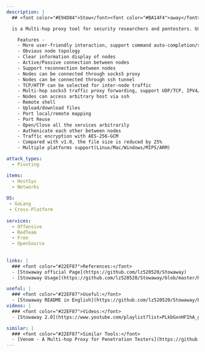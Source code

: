 ```yaml
---
description: |
  ## <font color="#E94D84">Stow</font><font color="#BA14F4">away</font>

  is a Multi-hop proxy tool for security researchers and pentesters. Users can easily proxy their network traffic to intranet nodes (multi-layer),break the restrction and manipulate all the nodes that under your control

    Features - 
    - More user-friendly interaction, support command auto-completion/search history
    - Obvious node topology
    - Clear information display of nodes
    - Active/Passive connection between nodes
    - Support reconnection between nodes
    - Nodes can be connected through socks5 proxy
    - Nodes can be connected through ssh tunnel
    - TCP/HTTP can be selected for inter-node traffic
    - Multi-hop socks5 traffic proxy forwarding, support UDP/TCP, IPV4/IPV6
    - Nodes can access arbitrary host via ssh
    - Remote shell
    - Upload/download files
    - Port local/remote mapping
    - Port Reuse
    - Open/Close all the services arbitrarily
    - Authenicate each other between nodes
    - Traffic encryption with AES-256-GCM
    - Compared with v1.0, the file size is reduced by 25%
    - Multiple platforms support(Linux/Mac/Windows/MIPS/ARM)

attack_types:
  - Pivoting

items:
  - HostSys
  - Networks
  
OS:
 - GoLang
 - Cross-Platform
  
services:
  - Offensive
  - RedTeam
  - Free
  - OpenSource
  
  
links: |
  ### <font color="#22EF87">References:</font>
  - [Stowaway official Page](https://github.com/lz520520/Stowaway)
  - [Stowaway Usage](https://github.com/lz520520/Stowaway/blob/master/README_EN.md#usage)

useful: |
  ### <font color="#22EF87">Useful:</font>
  - [Stowaway README in English](https://github.com/lz520520/Stowaway/blob/master/README_EN.md)
videos: | 
  ### <font color="#22EF87">Videos:</font>
  - [Stowaway 2.0](https://www.youtube.com/playlist?list=PLkbGxnHFIhA_g5XZtKzN4u-JXRq41L2g-)

similar: | 
  ### <font color="#22EF87">Similar Tools:</font>
  - [Venom - A Multi-hop Proxy for Penetration Testers](https://github.com/Dliv3/Venom/blob/master/README-en.md)
---
```



